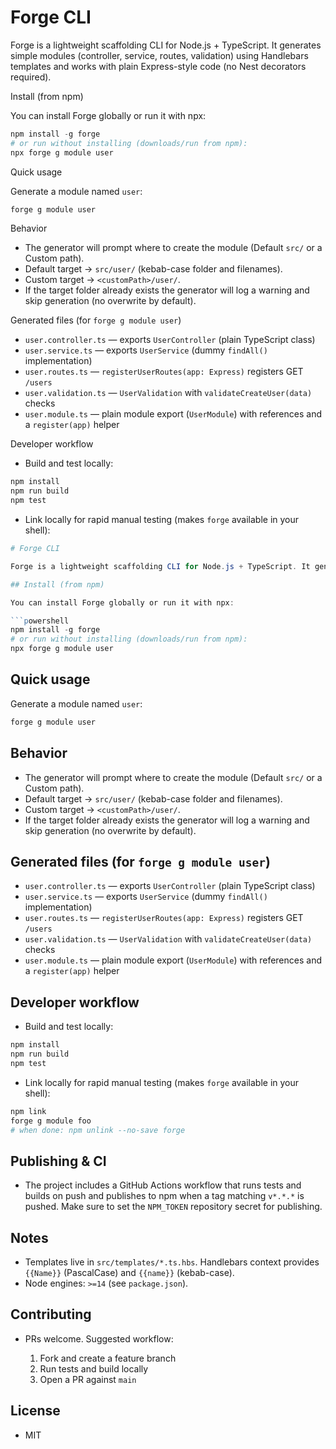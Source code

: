 # Forge CLI

Forge is a lightweight scaffolding CLI for Node.js + TypeScript. It generates simple modules (controller, service, routes, validation) using Handlebars templates and works with plain Express-style code (no Nest decorators required).

Install (from npm)

You can install Forge globally or run it with npx:

```powershell
npm install -g forge
# or run without installing (downloads/run from npm):
npx forge g module user
```

Quick usage

Generate a module named `user`:

```powershell
forge g module user
```

Behavior
- The generator will prompt where to create the module (Default `src/` or a Custom path).
- Default target → `src/user/` (kebab-case folder and filenames).
- Custom target → `<customPath>/user/`.
- If the target folder already exists the generator will log a warning and skip generation (no overwrite by default).

Generated files (for `forge g module user`)
- `user.controller.ts` — exports `UserController` (plain TypeScript class)
- `user.service.ts` — exports `UserService` (dummy `findAll()` implementation)
- `user.routes.ts` — `registerUserRoutes(app: Express)` registers GET `/users`
- `user.validation.ts` — `UserValidation` with `validateCreateUser(data)` checks
- `user.module.ts` — plain module export (`UserModule`) with references and a `register(app)` helper

Developer workflow
- Build and test locally:

```powershell
npm install
npm run build
npm test
```

- Link locally for rapid manual testing (makes `forge` available in your shell):

```powershell
# Forge CLI

Forge is a lightweight scaffolding CLI for Node.js + TypeScript. It generates simple modules (controller, service, routes, validation) using Handlebars templates and works with plain Express-style code (no Nest decorators required).

## Install (from npm)

You can install Forge globally or run it with npx:

```powershell
npm install -g forge
# or run without installing (downloads/run from npm):
npx forge g module user
```

## Quick usage

Generate a module named `user`:

```powershell
forge g module user
```

## Behavior

- The generator will prompt where to create the module (Default `src/` or a Custom path).
- Default target → `src/user/` (kebab-case folder and filenames).
- Custom target → `<customPath>/user/`.
- If the target folder already exists the generator will log a warning and skip generation (no overwrite by default).

## Generated files (for `forge g module user`)

- `user.controller.ts` — exports `UserController` (plain TypeScript class)
- `user.service.ts` — exports `UserService` (dummy `findAll()` implementation)
- `user.routes.ts` — `registerUserRoutes(app: Express)` registers GET `/users`
- `user.validation.ts` — `UserValidation` with `validateCreateUser(data)` checks
- `user.module.ts` — plain module export (`UserModule`) with references and a `register(app)` helper

## Developer workflow

- Build and test locally:

```powershell
npm install
npm run build
npm test
```

- Link locally for rapid manual testing (makes `forge` available in your shell):

```powershell
npm link
forge g module foo
# when done: npm unlink --no-save forge
```

## Publishing & CI

- The project includes a GitHub Actions workflow that runs tests and builds on push and publishes to npm when a tag matching `v*.*.*` is pushed. Make sure to set the `NPM_TOKEN` repository secret for publishing.

## Notes

- Templates live in `src/templates/*.ts.hbs`. Handlebars context provides `{{Name}}` (PascalCase) and `{{name}}` (kebab-case).
- Node engines: `>=14` (see `package.json`).

## Contributing

- PRs welcome. Suggested workflow:

  1. Fork and create a feature branch
  2. Run tests and build locally
  3. Open a PR against `main`

## License

- MIT
